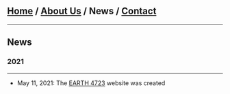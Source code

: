 
## [Home](/index) / [About Us](/about_us) / News / [Contact](/contact)

---

## News

### 2021

---

* May 11, 2021: The [EARTH 4723](https://earth4723.github.io/) website was created


